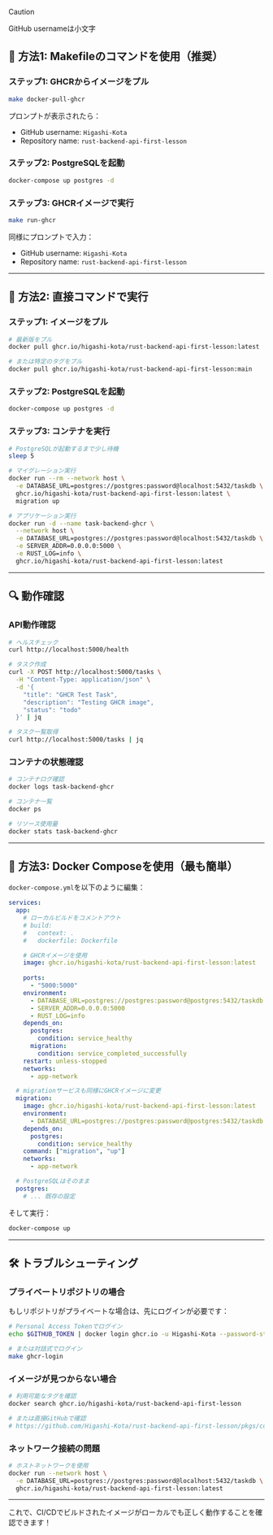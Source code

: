 > [!CAUTION]
> GitHub usernameは小文字
>

## 🚀 **方法1: Makefileのコマンドを使用（推奨）**

### ステップ1: GHCRからイメージをプル

```bash
make docker-pull-ghcr
```

プロンプトが表示されたら：
- GitHub username: `Higashi-Kota`
- Repository name: `rust-backend-api-first-lesson`

### ステップ2: PostgreSQLを起動

```bash
docker-compose up postgres -d
```

### ステップ3: GHCRイメージで実行

```bash
make run-ghcr
```

同様にプロンプトで入力：
- GitHub username: `Higashi-Kota`
- Repository name: `rust-backend-api-first-lesson`

---

## 🚀 **方法2: 直接コマンドで実行**

### ステップ1: イメージをプル

```bash
# 最新版をプル
docker pull ghcr.io/higashi-kota/rust-backend-api-first-lesson:latest

# または特定のタグをプル
docker pull ghcr.io/higashi-kota/rust-backend-api-first-lesson:main
```

### ステップ2: PostgreSQLを起動

```bash
docker-compose up postgres -d
```

### ステップ3: コンテナを実行

```bash
# PostgreSQLが起動するまで少し待機
sleep 5

# マイグレーション実行
docker run --rm --network host \
  -e DATABASE_URL=postgres://postgres:password@localhost:5432/taskdb \
  ghcr.io/higashi-kota/rust-backend-api-first-lesson:latest \
  migration up

# アプリケーション実行
docker run -d --name task-backend-ghcr \
  --network host \
  -e DATABASE_URL=postgres://postgres:password@localhost:5432/taskdb \
  -e SERVER_ADDR=0.0.0.0:5000 \
  -e RUST_LOG=info \
  ghcr.io/higashi-kota/rust-backend-api-first-lesson:latest
```

---

## 🔍 **動作確認**

### API動作確認

```bash
# ヘルスチェック
curl http://localhost:5000/health

# タスク作成
curl -X POST http://localhost:5000/tasks \
  -H "Content-Type: application/json" \
  -d '{
    "title": "GHCR Test Task",
    "description": "Testing GHCR image",
    "status": "todo"
  }' | jq

# タスク一覧取得
curl http://localhost:5000/tasks | jq
```

### コンテナの状態確認

```bash
# コンテナログ確認
docker logs task-backend-ghcr

# コンテナ一覧
docker ps

# リソース使用量
docker stats task-backend-ghcr
```

---

## 🐳 **方法3: Docker Composeを使用（最も簡単）**

`docker-compose.yml`を以下のように編集：

```yaml
services:
  app:
    # ローカルビルドをコメントアウト
    # build:
    #   context: .
    #   dockerfile: Dockerfile

    # GHCRイメージを使用
    image: ghcr.io/higashi-kota/rust-backend-api-first-lesson:latest
    
    ports:
      - "5000:5000"
    environment:
      - DATABASE_URL=postgres://postgres:password@postgres:5432/taskdb
      - SERVER_ADDR=0.0.0.0:5000
      - RUST_LOG=info
    depends_on:
      postgres:
        condition: service_healthy
      migration:
        condition: service_completed_successfully
    restart: unless-stopped
    networks:
      - app-network

  # migrationサービスも同様にGHCRイメージに変更
  migration:
    image: ghcr.io/higashi-kota/rust-backend-api-first-lesson:latest
    environment:
      - DATABASE_URL=postgres://postgres:password@postgres:5432/taskdb
    depends_on:
      postgres:
        condition: service_healthy
    command: ["migration", "up"]
    networks:
      - app-network

  # PostgreSQLはそのまま
  postgres:
    # ... 既存の設定
```

そして実行：

```bash
docker-compose up
```

---

## 🛠️ **トラブルシューティング**

### プライベートリポジトリの場合

もしリポジトリがプライベートな場合は、先にログインが必要です：

```bash
# Personal Access Tokenでログイン
echo $GITHUB_TOKEN | docker login ghcr.io -u Higashi-Kota --password-stdin

# または対話式でログイン
make ghcr-login
```

### イメージが見つからない場合

```bash
# 利用可能なタグを確認
docker search ghcr.io/higashi-kota/rust-backend-api-first-lesson

# または直接GitHubで確認
# https://github.com/Higashi-Kota/rust-backend-api-first-lesson/pkgs/container/rust-backend-api-first-lesson
```

### ネットワーク接続の問題

```bash
# ホストネットワークを使用
docker run --network host \
  -e DATABASE_URL=postgres://postgres:password@localhost:5432/taskdb \
  ghcr.io/higashi-kota/rust-backend-api-first-lesson:latest
```

---

これで、CI/CDでビルドされたイメージがローカルでも正しく動作することを確認できます！